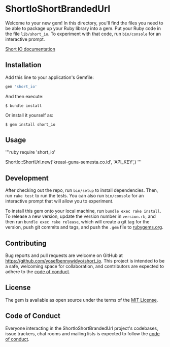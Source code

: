 # ShortIoShortBrandedUrl

Welcome to your new gem! In this directory, you'll find the files you need to be able to package up your Ruby library into a gem. Put your Ruby code in the file `lib/short_io`. To experiment with that code, run `bin/console` for an interactive prompt.

[Short IO documentation](https://developers.short.io/docs/deleting-a-domain)

## Installation

Add this line to your application's Gemfile:

```ruby
gem 'short_io'
```

And then execute:

    $ bundle install

Or install it yourself as:

    $ gem install short_io

## Usage

'''ruby
require 'short_io'

ShortIo::ShortUrl.new('kreasi-guna-semesta.co.id', 'API_KEY',)
'''
## Development

After checking out the repo, run `bin/setup` to install dependencies. Then, run `rake test` to run the tests. You can also run `bin/console` for an interactive prompt that will allow you to experiment.

To install this gem onto your local machine, run `bundle exec rake install`. To release a new version, update the version number in `version.rb`, and then run `bundle exec rake release`, which will create a git tag for the version, push git commits and tags, and push the `.gem` file to [rubygems.org](https://rubygems.org).

## Contributing

Bug reports and pull requests are welcome on GitHub at https://github.com/yosefbennywidyo/short_io. This project is intended to be a safe, welcoming space for collaboration, and contributors are expected to adhere to the [code of conduct](https://github.com/yosefbennywidyo/short_io/blob/main/CODE_OF_CONDUCT.md).


## License

The gem is available as open source under the terms of the [MIT License](https://opensource.org/licenses/MIT).

## Code of Conduct

Everyone interacting in the ShortIoShortBrandedUrl project's codebases, issue trackers, chat rooms and mailing lists is expected to follow the [code of conduct](https://github.com/yosefbennywidyo/short_io/blob/main/CODE_OF_CONDUCT.md).
